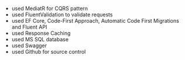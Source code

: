 * used MediatR for CQRS pattern
* used FluentValidation to validate requests
* used EF Core, Code-First Approach, Automatic Code First Migrations and Fluent API
* used Response Caching
* used MS SQL database
* used Swagger
* used Github for source control
